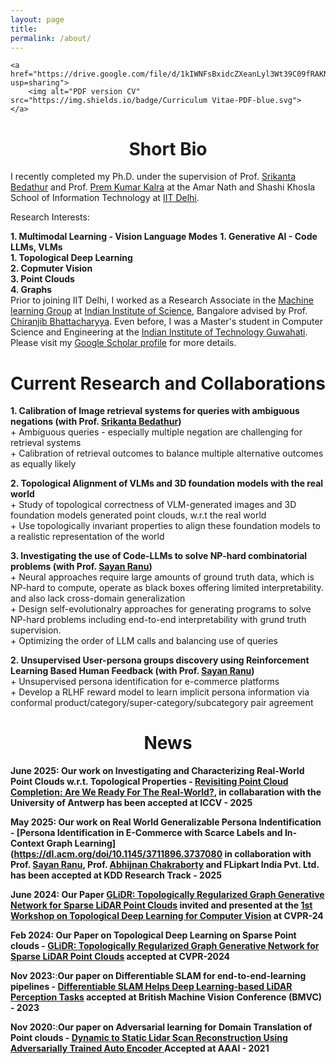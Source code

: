 ```yaml
---
layout: page
title: 
permalink: /about/
---
```


<p align="center">
    
    <a href="https://drive.google.com/file/d/1kIWNFsBxidcZXeanLyl3Wt39C09fRAKN/view?usp=sharing">
        <img alt="PDF version CV" src="https://img.shields.io/badge/Curriculum Vitae-PDF-blue.svg">
    </a>
</p>


# <center>Short Bio</center>

I recently completed my Ph.D. under the supervision of Prof. [Srikanta Bedathur](http://www.cse.iitd.ac.in/~srikanta/) and Prof. [Prem Kumar Kalra](http://www.cse.iitd.ac.in/~pkalra/) at the Amar Nath and Shashi Khosla School of Information Technology at [IIT Delhi](https://cse.iitd.ac.in).


Research Interests:

   **1. Multimodal Learning - Vision Language Modes**
   **1. Generative AI - Code LLMs, VLMs**   
   **1. Topological Deep Learning**   
   **2. Copmuter Vision**   
   **3. Point Clouds**   
   **4. Graphs**
 <br>
Prior to joining IIT Delhi, I worked as a Research Associate in the [Machine learning Group](https://mllab.csa.iisc.ac.in/) at [Indian Institute of Science](https://iisc.ac.in/), Bangalore advised by Prof. [Chiranjib Bhattacharyya]([http://iitg.ernet.in/cse](https://eecs.iisc.ac.in/people/chiranjib-bhattacharyya/)). Even before, I was a Master's student in Computer Science and Engineering at the [Indian Institute of Technology Guwahati](http://iitg.ernet.in/cse). Please visit my [Google Scholar profile](https://scholar.google.com/citations?user=9oW4S-8AAAAJ&hl=en) for more details. 



# <center>Current Research and Collaborations</center>

**1. Calibration of Image retrieval systems for queries with ambiguous negations (with Prof. [Srikanta Bedathur](http://www.cse.iitd.ac.in/~srikanta/))**  
          +  Ambiguous queries - especially multiple negation are challenging for retrieval systems  
          +  Calibration of retrieval outcomes  to balance multiple alternative outcomes as equally likely

**2. Topological Alignment of VLMs and 3D foundation models with the real world**  
          +  Study of topological correctness of VLM-generated images and 3D foundation models generated point clouds, w.r.t the real world  
          +  Use topologically invariant properties to align these foundation models to a realistic representation of the world

**3. Investigating the use of Code-LLMs to solve NP-hard combinatorial problems (with Prof. [Sayan Ranu](http://www.cse.iitd.ac.in/~sayan/))**  
          +  Neural approaches require large amounts of ground truth data, which is NP-hard to compute, operate as black boxes offering limited interpretability. and also lack cross-domain generalization  
          +  Design self-evolutionalry approaches for generating programs to solve NP-hard problems including end-to-end interpretability with grund truth supervision.  
          +  Optimizing the order of LLM calls and balancing use of queries

**2. Unsupervised User-persona groups discovery using Reinforcement Learning Based Human Feedback (with Prof. [Sayan Ranu](http://www.cse.iitd.ac.in/~sayan/))**    
          +  Unsupervised persona identification for e-commerce platforms  
          +  Develop a RLHF reward model to learn implicit persona information via conformal product/category/super-category/subcategory pair agreement




# <center>News</center>

**June 2025: Our work on Investigating and Characterizing Real-World Point Clouds w.r.t. Topological Properties - [Revisiting Point Cloud Completion: Are We Ready For The Real-World?](https://arxiv.org/pdf/2411.17580), in collabaration with the University of Antwerp has been accepted at ICCV - 2025**

**May 2025: Our work on Real World Generalizable Persona Indentification - [Persona Identification in E-Commerce with Scarce Labels and In-Context Graph Learning](https://dl.acm.org/doi/10.1145/3711896.3737080 in collaboration with Prof. [Sayan Ranu](http://www.cse.iitd.ac.in/~sayan/), Prof. [Abhijnan Chakraborty](https://cse.iitkgp.ac.in/~abhijnan/) and FLipkart India Pvt. Ltd. has been accepted at KDD Research Track - 2025**

**June 2024: Our Paper  [GLiDR: Topologically Regularized Graph Generative Network for Sparse LiDAR Point Clouds](https://kshitijbhat.github.io/glidr/) invited and presented at the [1st Workshop on Topological Deep Learning for Computer Vision](https://tdl4cv.github.io/) at CVPR-24**

**Feb 2024: Our Paper on Topological Deep Learning on Sparse Point clouds - [GLiDR: Topologically Regularized Graph Generative Network for Sparse LiDAR Point Clouds](https://kshitijbhat.github.io/glidr/)  accepted at CVPR-2024**

**Nov 2023:**:**Our paper on Differentiable SLAM for end-to-end-learning pipelines - [Differentiable SLAM Helps Deep
Learning-based LiDAR Perception Tasks](https://papers.bmvc2023.org/0822.pdf)  accepted at British Machine Vision Conference (BMVC) - 2023**

**Nov 2020:**:**Our paper on Adversarial learning for Domain Translation of Point clouds - [Dynamic to Static Lidar Scan Reconstruction Using Adversarially Trained Auto Encoder ](https://ojs.aaai.org/index.php/AAAI/article/view/16278) Accepted at AAAI - 2021**
